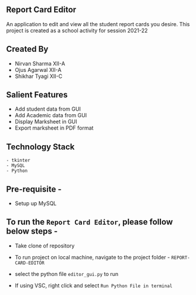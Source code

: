 ## Report Card Editor

An application to edit and view all the student report cards you desire. This project is created as a school activity for session 2021-22

## Created By 
 - Nirvan Sharma  XII-A 
 - Ojus Agarwal  XII-A
 - Shikhar Tyagi  XII-C

## Salient Features

- Add student data from GUI
- Add Academic data from GUI
- Display Marksheet in GUI 
- Export marksheet in PDF format

## Technology Stack
 
    - tkinter
    - MySQL
    - Python

## Pre-requisite -

- Setup up MySQL

## To run the ``Report Card Editor``, please follow below steps -

- Take clone of repository 

- To run project on local machine, navigate to the project folder - `REPORT-CARD-EDITOR`
- select the python file `editor_gui.py` to run 
- If using VSC, right click and select `Run Python File in terminal`




